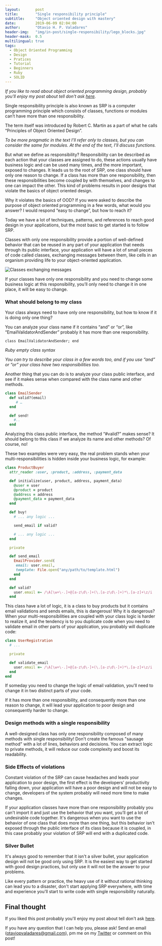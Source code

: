 ```yaml
---
layout:       post
title:        "Single responsibility principle"
subtitle:     "Object oriented design with mastery"
date:         2019-06-09 02:04:00
author:       "Otavio H. P. Valadares"
header-img:   "img/in-post/single-responsibility/lego_blocks.jpg"
header-mask:  0.5
multilingual: true
tags:
  - Object Oriented Programming
  - Design
  - Pratices
  - Tutorial
  - Beginners
  - Ruby
  - SOLID
---
```


*If you like to read about object oriented programming design, probably you'll enjoy my post about tell don't ask [here](https://otaviovaladares.com/2018/07/22/yet-another-post-about-tell-dont-ask/).*

Single responsibility principle is also known as SRP is a computer programming principle which consists of classes, functions or modules can’t have more than one responsibility.

The term itself was introduced by Robert C. Martin as a part of what he calls “Principles of Object Oriented Design”.

*To be more pragmatic in the text I’ll refer only to classes, but you can consider the same for modules. At the end of the text, I’ll discuss functions.*

But what we define as responsibility? Responsibility can be described as each action that your classes are assigned to do, these actions usually have business logic and can be used many times, and the more important, exposed to changes. It leads us to the root of SRP, one class should have only one reason to change. If a class has more than one responsibility, then these responsibilities become coupled by with themselves, and changes to one can impact the other. This kind of problems results in poor designs that violate the basics of object oriented design.

Why it violates the basics of OOD? If you were asked to describe the purpose of object oriented programming in a few words, what would you answer? I would respond “easy to change”, but how to reach it?

Today we have a lot of techniques, patterns, and references to reach good design in your applications, but the most basic to get started is to follow SRP.

Classes with only one responsibility provide a portion of well-defined behavior that can be reused in any part of your application that needs through its public interface, your application will have a lot of small pieces of code called classes, exchanging messages between them, like cells in an organism providing life to your object-oriented application.

![Classes exchanging messages](https://garagelabio.s3.amazonaws.com/SRP/SRP.png)

If your classes have only one responsibility and you need to change some business logic at this responsibility, you’ll only need to change it in one place, it will be easy to change.

### What should belong to my class

Your class always need to have only one responsibility, but how to know if it is doing only one thing?

You can analyze your class name if it contains “and” or “or”, like “EmailValidatorAndSender” probably it has more than one responsibility.

```
class EmailValidatorAndSender; end
```
*Ruby empty class syntax*

*You can try to describe your class in a few words too, and if you use “and” or “or” your class have two responsibilities too.*

Another thing that you can do is to analyze your class public interface, and see if it makes sense when compared with the class name and other methods.

```ruby
class EmailSender
  def valid?(email)
     # …
  end

  def send!
    #..
  end
```

Analyzing this class public interface, the method “#valid?” makes sense? It should belong to this class if we analyze its name and other methods? Of course, no!

These two examples were very easy, the real problem stands when your multi-responsibilities is hidden inside your business logic, for example:

```ruby
class ProductBuyer
  attr_reader :user, :product, :address, :payment_data

  def initialize(user, product, address, payment_data)
    @user = user
    @product = product
    @address = address
    @payment_data = payment_data
  end

  def buy!
    # ... any logic ...

    send_email if valid?

    # ... any logic ...
  end

  private

  def send_email
    EmailProvider.send(
     email: user.email,
     template: File.open("any/path/to/template.html")
    end
  end

  def valid?
    user.email =~ /\A[\w+\-.]+@[a-z\d\-]+(\.[a-z\d\-]+)*\.[a-z]+\z/i
  end
```

This class have a lot of logic, it is a class to buy products but it contains email validations and sends emails, this is dangerous! Why it is dangerous? When your multi-responsibilities are coupled with your class logic is harder to realize it, and the tendency is to you duplicate code when you need to validate email in other parts of your application, you probably will duplicate code:

```ruby
class UserRegistration
  # ...

  private

  def validate_email
    user.email =~ /\A[\w+\-.]+@[a-z\d\-]+(\.[a-z\d\-]+)*\.[a-z]+\z/i
  end
end
```

If someday you need to change the logic of email validation, you'll need to change it in two distinct parts of your code.

If it has more than one responsibility, and consequently more than one reason to change, it will lead your application to poor design and consequently harder to change.

### Design methods with a single responsibility

A well-designed class has only one responsibility composed of many methods with single responsibility! Don't create the famous "sausage method" with a lot of lines, behaviors and decisions. You can extract logic to private methods, it will reduce our code complexity and boost its readability.

### Side Effects of violations

Constant violation of the SRP can cause headaches and leads your application to poor design, the first effect is the developers' productivity falling down, your application will have a poor design and will not be easy to change, developers of the system probably will need more time to make changes.

If your application classes have more than one responsibility probably you can't import it and just use the behavior that you want, you’ll get a lot of undesirable code together. It's dangerous when you want to use the behavior of one class that does more than one thing, but this behavior isn't exposed through the public interface of its class because it is coupled, in this case probably your violation of SRP will end with a duplicated code.

### Silver Bullet

It's always good to remember that it isn't a silver bullet, your application design will not be good only using SRP. It is the easiest way to get started with good design practices, but only use it will not be the answer to your problems.

Like every pattern or practice, the heavy use of it without rational thinking can lead you to a disaster, don't start applying SRP everywhere, with time and experience you'll start to write code with single responsibility naturally.

## Final thought

If you liked this post probably you'll enjoy my post about tell don't ask [here](https://otaviovaladares.com/2018/07/22/yet-another-post-about-tell-dont-ask/).

If you have any question that I can help you, please ask! Send an email (otaviopvaladares@gmail.com), pm me on my [Twitter](https://twitter.com/opvaladares) or comment on this post!
